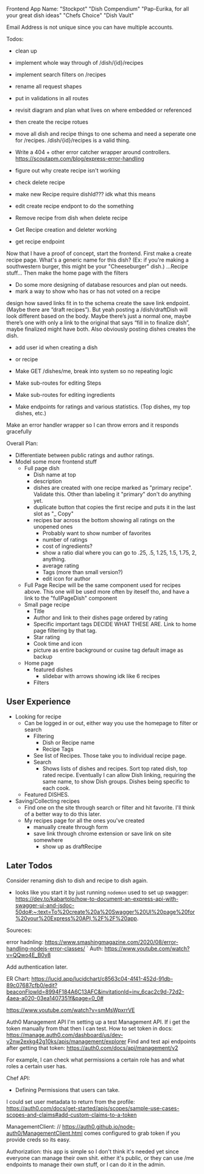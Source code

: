 
Frontend App Name:
"Stockpot"
"Dish Compendium"
"Pap-Eurika, for all your great dish ideas"
"Chefs Choice"
"Dish Vault"

Email Address is not unique since you can have multiple accounts.


Todos:
- clean up
- implement whole way through of /dish/{id}/recipes
- implement search filters on /recipes
- rename all request shapes
- put in validations in all routes
- revisit diagram and plan what lives on where embedded or referenced
- then create the recipe rotues
- move all dish and recipe things to one schema and need a seperate one for /recipes.
/dish/{id}/recipes is a valid thing. 

- Write a 404 + other error catcher wrapper around controllers. https://scoutapm.com/blog/express-error-handling

- figure out why create recipe isn't working
- check delete recipe
- make new Recipe require dishId??? idk what this means
- edit create recipe endpont to do the something
- Remove recipe from dish when delete recipe
- Get Recipe creation and deleter working
- get recipe endpoint

Now that I have a proof of concept, start the frontend.
First make a create recipe page.
  What's a generic name for this dish? (Ex: if you're making a southwestern burger, this might be your "Cheeseburger" dish.)
  ...Recipe stuff...
Then make the home page with the filters

- Do some more designing of database resources and plan out needs.
- mark a way to show who has or has not voted on a recipe

design how saved links fit in to the schema
create the save link endpoint. (Maybe there are “draft recipes”).  But yeah posting a /dish/draftDish will look different based on the body. Maybe there’s just a normal one, maybe there’s one with only a link to the original that says “fill in to finalize dish”, maybe finalized might have both. Also obviously posting dishes creates the dish.

- add user id when creating a dish 
- or recipe
- Make GET /dishes/me, break into system so no repeating logic


- Make sub-routes for editing Steps
- Make sub-routes for editing ingredients
- Make endpoints for ratings and various statistics. (Top dishes, my top dishes, etc.)

Make an error handler wrapper so I can throw errors and it responds gracefully

Overall Plan:
  - Differentiate between public ratings and author ratings.
  - Model some more frontend stuff
    - Full page dish
      - Dish name at top
      - description
      - dishes are created with one recipe marked as "primary recipe". Validate this. Other than labeling it "primary" don't do anything yet.
      - duplicate button that copies the first recipe and puts it in the last slot as "_ Copy"
      - recipes bar across the bottom showing all ratings on the unopened ones
        - Probably want to show number of favorites
        - number of ratings
        - cost of ingredients?
        - show a ratio dial where you can go to .25, .5, 1.25, 1.5, 1.75, 2, anything.
        - average rating
        - Tags (more than small version?)
        - edit icon for author
    - Full Page Recipe will be the same component used for recipes above. This one will be used more often by iteself tho, and have a link to the "fullPageDish" component
    - Small page recipe
      - Title
      - Author and link to their dishes page ordered by rating
      - Specific important tags DECIDE WHAT THESE ARE. Link to home page filtering by that tag.
      - Star rating
      - Cook time and icon
      - picture as entire background or cusine tag default image as backup
    - Home page
      - featured dishes
        - slidebar with arrows showing idk like 6 recipes
      - Filters

## User Experience 
- Looking for recipe
  - Can be logged in or out, either way you use the homepage to filter or search
    - Filtering
      - Dish or Recipe name
      - Recipe Tags
    - See list of Recipes. Those take you to individual recipe page.
    - Search
      - Shows lists of dishes and recipes. Sort top rated dish, top rated recipe. Eventually I can allow Dish linking, requiring the same name, to show Dish groups. Dishes being specific to each cook.
  - Featured DISHES.
- Saving/Collecting recipes
  - Find one on the site through search or filter and hit favorite. I'll think of a better way to do this later.
  - My recipes page for all the ones you've created
    - manually create through form
    - save link through chrome extension or save link on site somewhere
      - show up as draftRecipe


## Later Todos
Consider renaming dish to dish and recipe to dish again. 




- looks like you start it by just running `nodemon`
used to set up swagger: https://dev.to/kabartolo/how-to-document-an-express-api-with-swagger-ui-and-jsdoc-50do#:~:text=To%20create%20a%20Swagger%20UI%20page%20for%20your%20Express%20API,%2F%2F%20app.






Soureces:

error hadnling:
https://www.smashingmagazine.com/2020/08/error-handling-nodejs-error-classes/
`
Auth: https://www.youtube.com/watch?v=QQwo4E_B0y8



Add authentication later.

ER Chart:
https://lucid.app/lucidchart/c8563c04-4f41-452d-91db-89c07687cfb0/edit?beaconFlowId=8994F184A6C13AFC&invitationId=inv_6cac2c9d-72d2-4aea-a020-03ea1407351f&page=0_0#



https://www.youtube.com/watch?v=smMsWpxrrVE





Auth0 Management API
I'm setting up a test Management API. If i get the token manually from that then I can test.
How to set token in docs:
https://manage.auth0.com/dashboard/us/dev-v2nw2exkg42g10ks/apis/management/explorer
Find and test api endpoints after getting that token:
https://auth0.com/docs/api/management/v2

For example, I can check what permissions a certain role has and what roles a certain user has.

Chef API:
- Defining Permissions that users can take.



I could set user metadata to return from the profile: https://auth0.com/docs/get-started/apis/scopes/sample-use-cases-scopes-and-claims#add-custom-claims-to-a-token


ManagementClient: // https://auth0.github.io/node-auth0/ManagementClient.html
comes configured to grab token if you provide creds so its easy.


Authorization: this app is simple so I don't think it's needed yet since everyone can manage their own shit.
either it's public, or they can use /me endpoints to manage their own stuff, or I can do it in the admin.